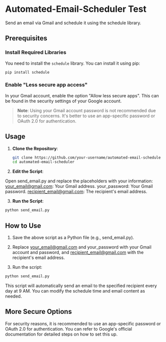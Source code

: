 # Automated-Email-Scheduler Test
Send an email via Gmail and schedule it using the schedule library.

## Prerequisites  
  
### Install Required Libraries  
You need to install the `schedule` library. You can install it using pip:  
  
```bash  
pip install schedule  
```  
  
### Enable "Less secure app access" 
In your Gmail account, enable the option "Allow less secure apps". This can be found in the security settings of your Google account.  
  
> **Note**: Using your Gmail account password is not recommended due to security concerns. It's better to use an app-specific password or OAuth 2.0 for authentication.  
  
## Usage  
  
1. **Clone the Repository**:  
  
   ```bash  
   git clone https://github.com/your-username/automated-email-scheduler.git  
   cd automated-email-scheduler  

2. **Edit the Script**:

Open send_email.py and replace the placeholders with your information:
   your_email@gmail.com: Your Gmail address.
   your_password: Your Gmail password.
   recipient_email@gmail.com: The recipient's email address.

3. **Run the Script**:

```bash  
python send_email.py  
```


## How to Use
 
1. Save the above script as a Python file (e.g., send_email.py).

2. Replace your_email@gmail.com and your_password with your Gmail account and password, and recipient_email@gmail.com with the recipient's email address.

3. Run the script:

```bash  
python send_email.py  
```

This script will automatically send an email to the specified recipient every day at 9 AM. You can modify the schedule time and email content as needed.

## More Secure Options
 
For security reasons, it is recommended to use an app-specific password or OAuth 2.0 for authentication. You can refer to Google's official documentation for detailed steps on how to set this up.

